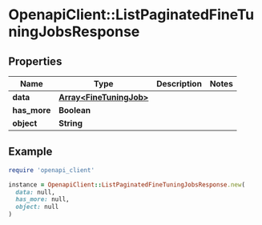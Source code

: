 # OpenapiClient::ListPaginatedFineTuningJobsResponse

## Properties

| Name | Type | Description | Notes |
| ---- | ---- | ----------- | ----- |
| **data** | [**Array&lt;FineTuningJob&gt;**](FineTuningJob.md) |  |  |
| **has_more** | **Boolean** |  |  |
| **object** | **String** |  |  |

## Example

```ruby
require 'openapi_client'

instance = OpenapiClient::ListPaginatedFineTuningJobsResponse.new(
  data: null,
  has_more: null,
  object: null
)
```

